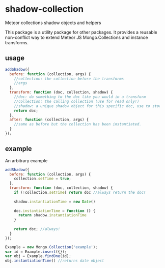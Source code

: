# shadow-collection
Meteor collections shadow objects and helpers

This package is a utility package for other packages. It provides a reusable non-conflict way to extend Meteor JS Mongo.Collections and instance transforms.

## usage
```js
addShadow({
  before: function (collection, args) {
    //collection: the collection before the transforms
    //args
  },
  transform: function (doc, collection, shadow) {
    //doc: do something to the doc like you would in a transform
    //collection: the calling collection (use for read only!)
    //shadow: a unique shadow object for this specific doc, use to store and reference hidden data
    return doc;
  },
  after: function (collection, args) {
    //same as before but the collection has been instantiated.
  }
});
```
## example
An arbitrary example
```js
addShadow({
  before: function (collection, args) {
    collection.setTime = true;
  },
  transform: function (doc, collection, shadow) {
    if (!collection.setTime) return doc //always return the doc!
    
    shadow.instantiationTime = new Date()
    
    doc.instantiationTime = function () {
      return shadow.instantiationTime
    }
    
    return doc; //always!
  }
});

Example = new Mongo.Collection('example');
var id = Example.insert({});
var obj = Example.findOne(id);
obj.instantiationTime() //returns date object
```
